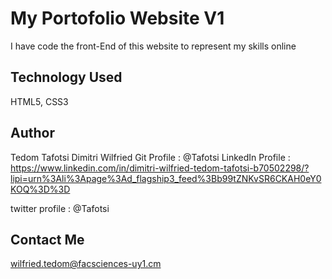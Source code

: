 
# My Portofolio Website V1

I have code the front-End of this website to represent my skills online 


## Technology Used

HTML5, CSS3


## Author
Tedom Tafotsi Dimitri Wilfried
Git Profile : @Tafotsi
LinkedIn Profile : https://www.linkedin.com/in/dimitri-wilfried-tedom-tafotsi-b70502298/?lipi=urn%3Ali%3Apage%3Ad_flagship3_feed%3Bb99tZNKvSR6CKAH0eY0KOQ%3D%3D

twitter profile : @Tafotsi 
## Contact Me

wilfried.tedom@facsciences-uy1.cm